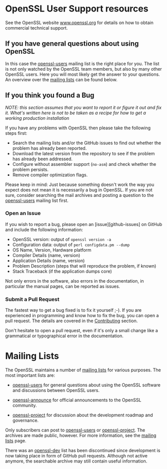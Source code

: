 OpenSSL User Support resources
==============================

See the OpenSSL website www.openssl.org for details on how to obtain
commercial technical support.

If you have general questions about using OpenSSL
-------------------------------------------------

In this case the [openssl-users] mailing list is the right place for you.
The list is not only watched by the OpenSSL team members, but also by many
other OpenSSL users. Here you will most likely get the answer to your questions.
An overview over the [mailing lists](#mailing-lists) can be found below.

If you think you found a Bug
----------------------------

*NOTE: this section assumes that you want to report it or figure it out and
fix it.  What's written here is not to be taken as a recipe for how to get a
working production installation*

If you have any problems with OpenSSL then please take the following steps
first:

- Search the mailing lists and/or the GitHub issues to find out whether
  the problem has already been reported.
- Download the latest version from the repository to see if the problem
  has already been addressed.
- Configure without assembler support (`no-asm`) and check whether the
  problem persists.
- Remove compiler optimization flags.

Please keep in mind: Just because something doesn't work the way you expect
does not mean it is necessarily a bug in OpenSSL. If you are not sure,
consider searching the mail archives and posting a question to the
[openssl-users] mailing list first.

### Open an Issue

If you wish to report a bug, please open an [issue][github-issues] on GitHub
and include the following information:

- OpenSSL version: output of `openssl version -a`
- Configuration data: output of `perl configdata.pm --dump`
- OS Name, Version, Hardware platform
- Compiler Details (name, version)
- Application Details (name, version)
- Problem Description (steps that will reproduce the problem, if known)
- Stack Traceback (if the application dumps core)

Not only errors in the software, also errors in the documentation, in
particular the manual pages, can be reported as issues.

### Submit a Pull Request

The fastest way to get a bug fixed is to fix it yourself ;-). If you are
experienced in programming and know how to fix the bug, you can open a
pull request. The details are covered in the [Contributing](#contributing) section.

Don't hesitate to open a pull request, even if it's only a small change
like a grammatical or typographical error in the documentation.

Mailing Lists
=============

The OpenSSL maintains a number of [mailing lists] for various purposes.
The most important lists are:

- [openssl-users]    for general questions about using the OpenSSL software
                     and discussions between OpenSSL users.

- [openssl-announce] for official announcements to the OpenSSL community.

- [openssl-project]  for discussion about the development roadmap
                     and governance.

Only subscribers can post to [openssl-users] or [openssl-project].  The
archives are made public, however.  For more information, see the [mailing
lists] page.

There was an [openssl-dev] list has been discontinued since development is now
taking place in form of GitHub pull requests. Although not active anymore, the
searchable archive may still contain useful information.

<!-- Links -->

[mailing lists]:     https://www.openssl.org/community/mailinglists.html
[openssl-users]:     https://mta.openssl.org/mailman/listinfo/openssl-users
[openssl-announce]:  https://mta.openssl.org/mailman/listinfo/openssl-announce
[openssl-project]:   https://mta.openssl.org/mailman/listinfo/openssl-project
[openssl-dev]:       https://mta.openssl.org/mailman/listinfo/openssl-dev
